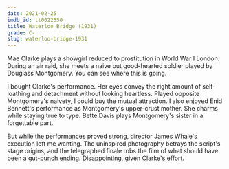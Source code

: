 ```yaml
---
date: 2021-02-25
imdb_id: tt0022550
title: Waterloo Bridge (1931)
grade: C-
slug: waterloo-bridge-1931
---
```


Mae Clarke plays a showgirl reduced to prostitution in World War I London. During an air raid, she meets a naive but good-hearted soldier played by Douglass Montgomery. You can see where this is going.

<!-- end -->

I bought Clarke's performance. Her eyes convey the right amount of self-loathing and detachment without looking heartless. Played opposite Montgomery's naivety, I could buy the mutual attraction. I also enjoyed Enid Bennett's performance as Montgomery's upper-crust mother. She charms while staying true to type. Bette Davis plays Montgomery's sister in a forgettable part.

But while the performances proved strong, director James Whale's execution left me wanting. The uninspired photography betrays the script's stage origins, and the telegraphed finale robs the film of what should have been a gut-punch ending. Disappointing, given Clarke's effort.